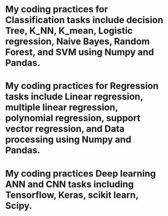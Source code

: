 # My coding practices for Classification tasks include decision Tree, K_NN, K_mean, Logistic regression, Naive Bayes, Random Forest, and SVM using Numpy and Pandas.
# My coding practices for Regression tasks include Linear regression, multiple linear regression, polynomial regression, support vector regression, and Data processing using Numpy and Pandas.
# My coding practices Deep learning ANN and CNN tasks including Tensorflow, Keras, scikit learn, Scipy.

